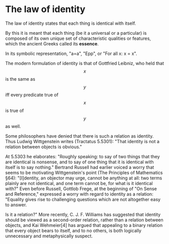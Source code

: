# The law of identity

The law of identity states that each thing is identical with itself.

By this it is meant that each thing (be it a universal or a particular) is composed of its own unique set of characteristic qualities or features, which the ancient Greeks called its **essence**.

In its symbolic representation, "a=a", "Epp", or "For all x: x = x".




The modern formulation of identity is that of Gottfried Leibniz, who held that $$x$$ is the same as $$y$$ iff every predicate true of $$x$$ is true of $$y$$ as well.

Some philosophers have denied that there is such a relation as identity. Thus Ludwig Wittgenstein writes (Tractatus 5.5301): "That identity is not a relation between objects is obvious."

At 5.5303 he elaborates: "Roughly speaking: to say of two things that they are identical is nonsense, and to say of one thing that it is identical with itself is to say nothing." Bertrand Russell had earlier voiced a worry that seems to be motivating Wittgenstein's point (The Principles of Mathematics §64): "[I]dentity, an objector may urge, cannot be anything at all: two terms plainly are not identical, and one term cannot be, for what is it identical with?" Even before Russell, Gottlob Frege, at the beginning of "On Sense and Reference," expressed a worry with regard to identity as a relation: "Equality gives rise to challenging questions which are not altogether easy to answer.

Is it a relation?" More recently, C. J. F. Williams has suggested that identity should be viewed as a second-order relation, rather than a relation between objects, and Kai Wehmeier[4] has argued that appealing to a binary relation that every object bears to itself, and to no others, is both logically unnecessary and metaphysically suspect.

